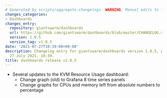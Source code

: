 ```yaml
---
# Generated by scripts/aggregate-changelogs. WARNING: Manual edits to this files will be overwritten.
changes_categories:
- Dashboards
changes_entry:
  repository: giantswarm/dashboards
  url: https://github.com/giantswarm/dashboards/blob/master/CHANGELOG.md#105---2021-07-27
  version: 1.0.5
  version_tag: v1.0.5
date: '2021-07-27T10:39:08+00:00'
description: Changelog entry for giantswarm/dashboards version 1.0.5, published on
  27 July 2021, 10:39.
title: dashboards release v1.0.5
---
```


- Several updates to the KVM Resource Usage dashboard:
  - Change graph (old) to Grafana 8 time series panels
  - Change graphs for CPUs and memory left from absolute numbers to percentage
